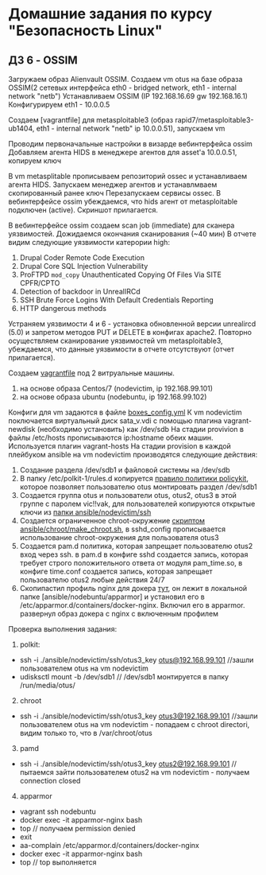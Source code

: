 Домашние задания по курсу "Безопасность Linux"
===============================================

ДЗ 6 - OSSIM
-----------------------------------------------

Загружаем образ Alienvault OSSIM.
Создаем vm otus на базе образа OSSIM(2 сетевых интерфейса eth0 - bridged network, eth1 - internal network "netb")
Устанавливаем OSSIM (IP 192.168.16.69 gw 192.168.16.1)
Конфигурируем eth1 - 10.0.0.5

Создаем [vagrantfile] для metasploitable3 (образ rapid7/metasploitable3-ub1404, eth1 - internal network "netb" ip 10.0.0.51), запускаем vm

Проводим первоначальные настройки в визарде вебинтерфейса ossim 
Добавляем агента HIDS в менеджере агентов для asset'a 10.0.0.51, копируем ключ

В vm metasplitable прописываем репозиторий ossec и устанавливаем агента HIDS. Запускаем менеджер агентов и устанавлмваем скопированный ранее ключ
Перезапускаем сервисы ossec. В вебинтерфейсе ossim убеждаемся, что hids агент от metasploitable подключен (active). Скриншот прилагается.

В вебинтерфейсе ossim создаем scan job (immediate) для сканера уязвимостей. Дожидаемся окончания сканирования (~40 мин)
В отчете видим следующие уязвимости катерории high:
1. Drupal Coder Remote Code Execution
2. Drupal Core SQL Injection Vulnerability
3. ProFTPD `mod_copy` Unauthenticated Copying Of Files Via SITE CPFR/CPTO
4. Detection of backdoor in UnrealIRCd
5. SSH Brute Force Logins With Default Credentials Reporting
6. HTTP dangerous methods

Устраняем уязвимости 4 и 6 - установка обновленной версии unrealircd (5.0) и запретом методов PUT и DELETE в конфигах apache2.
Повторно осуществляем сканирование уязвимостей vm metasploitable3, убеждаемся, что данные уязвимости в отчете отсутствуют (отчет прилагается).


Создаем [vagrantfile](https://github.com/drJabber/otus_is_2020_01/blob/master/hw02/Vagrantfile) под 2 витруальные машины. 
1. на основе образа Centos/7 (nodevictim, ip 192.168.99.101)
2. на основе образа ubuntu (nodebuntu, ip 192.168.99.102)

Конфиги для vm задаются в файле [boxes_config.yml](https://github.com/drJabber/otus_is_2020_01/blob/master/hw02/boxes_config.yml)
К vm nodevictim поключается виртуальный диск sata_v.vdi с помощью плагина vagrant-newdisk (необходимо установить) как /dev/sdb
На стадии provivion в файлы /etc/hosts прописываются ip:hostname обеих машин. Используется плагин vagrant-hosts
На стадии provision в каждой плейбуком ansible на vm nodevictim производятся следующие действия:
1. Создание раздела /dev/sdb1 и файловой системы на /dev/sdb 
2. В папку /etc/polkit-1/rules.d копируется [правило политики policykit](https://github.com/drJabber/otus_is_2020_01/blob/master/hw02/ansible/nodevictim/polkit/10-mount-sdb1-for-user-otus.rules), которое позволяет пользователю otus монтировать раздел /dev/sdb1 
3. Создается группа otus и пользователи otus, otus2, otus3 в этой группе с паролем vic!!vak, для пользователей копируются открытые ключи из [папки ansible/nodevictim/ssh](https://github.com/drJabber/otus_is_2020_01/tree/master/hw02/ansible/nodevictim/ssh)
4. Создается ограниченное chroot-окружение [скриптом ansible/chroot/make_chroot.sh](https://github.com/drJabber/otus_is_2020_01/blob/master/hw02/ansible/nodevictim/chroot/make_chroot.sh), в sshd_config прописывается использование chroot-окружения для пользователя otus3
5. Создается pam.d политика, которая запрещает пользователю otus2 вход через ssh. в pam.d в конфиге sshd создается запись, которая требует строго положительного ответа от модуля pam_time.so, в конфиге time.conf создается запись, которая запрещает пользователю otus2 любые действия 24/7
6. Скопипастил профиль nginx для докера [тут](https://docs.docker.com/engine/security/apparmor/), он лежит в локальной папке [ansible/nodebuntu/apparmor] и установил его в /etc/apparmor.d/containers/docker-nginx. Включил его в apparmor. развернул образ докера с nginx с включенным профилем 

Проверка выполнения задания:
1. polkit:
- ssh -i ./ansible/nodevictim/ssh/otus3_key otus@192.168.99.101 //зашли пользователем otus на vm nodevictim
- udisksctl mount -b /dev/sdb1    // /dev/sdb1 монтируется в папку /run/media/otus/<some uuid>

2. chroot
- ssh -i ./ansible/nodevictim/ssh/otus3_key otus3@192.168.99.101 //зашли пользователем otus на vm nodevictim - попадаем с chroot directori, видим только то, что в /var/chroot/otus

3. pamd
- ssh -i ./ansible/nodevictim/ssh/otus3_key otus2@192.168.99.101  //пытаемся зайти пользователем otus2 на vm nodevictim - получаем connection closed

4. apparmor
- vagrant ssh nodebuntu
- docker exec -it apparmor-nginx bash
- top // получаем permission denied
- exit 
- aa-complain /etc/apparmor.d/containers/docker-nginx
- docker exec -it apparmor-nginx bash
- top // top выполняется

